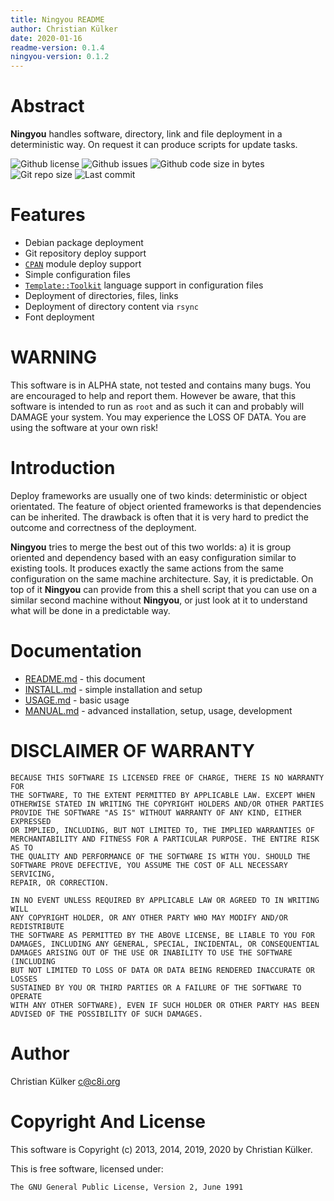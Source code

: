 ```yaml
---
title: Ningyou README
author: Christian Külker
date: 2020-01-16
readme-version: 0.1.4
ningyou-version: 0.1.2
---
```


# Abstract

__Ningyou__ handles software, directory, link and file deployment in a
deterministic way.  On request it can produce scripts for update tasks.

![Github license](https://img.shields.io/github/license/ckuelker/ningyou.svg)
![Github issues](https://img.shields.io/github/issues/ckuelker/ningyou.svg?style=popout-square)
![Github code size in bytes](https://img.shields.io/github/languages/code-size/ckuelker/ningyou.svg)
![Git repo size](https://img.shields.io/github/repo-size/ckuelker/ningyou.svg)
![Last commit](https://img.shields.io/github/last-commit/ckuelker/ningyou.svg)

# Features

* Debian package deployment
* Git repository deploy support
* [`CPAN`] module deploy support
* Simple configuration files
* [`Template::Toolkit`] language support in configuration files
* Deployment of directories, files, links
* Deployment of directory content via `rsync`
* Font deployment

# WARNING

This software is in ALPHA state, not tested and contains many bugs. You are
encouraged to help and report them. However be aware, that this software is
intended to run as `root` and as such it can and probably will DAMAGE your
system. You may experience the LOSS OF DATA. You are using the software at your
own risk!

# Introduction

Deploy frameworks are usually one of two kinds: deterministic or object
orientated. The feature of object oriented frameworks is that dependencies can
be inherited. The drawback is often that it is very hard to predict the outcome
and correctness of the deployment.

__Ningyou__ tries to merge the best out of this two worlds: a) it is group
oriented and dependency based with an easy configuration similar to existing
tools. It produces exactly the same actions from the same configuration on the
same machine architecture. Say, it is predictable. On top of it __Ningyou__ can
provide from this a shell script that you can use on a similar second machine
without __Ningyou__, or just look at it to understand what will be done in a
predictable way.

# Documentation

* [README.md](README.md) - this document
* [INSTALL.md](INSTALL.md) - simple installation and setup
* [USAGE.md](USAGE.md) - basic usage
* [MANUAL.md](MANUAL.md) - advanced installation, setup, usage, development

# DISCLAIMER OF WARRANTY

    BECAUSE THIS SOFTWARE IS LICENSED FREE OF CHARGE, THERE IS NO WARRANTY FOR
    THE SOFTWARE, TO THE EXTENT PERMITTED BY APPLICABLE LAW. EXCEPT WHEN
    OTHERWISE STATED IN WRITING THE COPYRIGHT HOLDERS AND/OR OTHER PARTIES
    PROVIDE THE SOFTWARE "AS IS" WITHOUT WARRANTY OF ANY KIND, EITHER EXPRESSED
    OR IMPLIED, INCLUDING, BUT NOT LIMITED TO, THE IMPLIED WARRANTIES OF
    MERCHANTABILITY AND FITNESS FOR A PARTICULAR PURPOSE. THE ENTIRE RISK AS TO
    THE QUALITY AND PERFORMANCE OF THE SOFTWARE IS WITH YOU. SHOULD THE
    SOFTWARE PROVE DEFECTIVE, YOU ASSUME THE COST OF ALL NECESSARY SERVICING,
    REPAIR, OR CORRECTION.

    IN NO EVENT UNLESS REQUIRED BY APPLICABLE LAW OR AGREED TO IN WRITING WILL
    ANY COPYRIGHT HOLDER, OR ANY OTHER PARTY WHO MAY MODIFY AND/OR REDISTRIBUTE
    THE SOFTWARE AS PERMITTED BY THE ABOVE LICENSE, BE LIABLE TO YOU FOR
    DAMAGES, INCLUDING ANY GENERAL, SPECIAL, INCIDENTAL, OR CONSEQUENTIAL
    DAMAGES ARISING OUT OF THE USE OR INABILITY TO USE THE SOFTWARE (INCLUDING
    BUT NOT LIMITED TO LOSS OF DATA OR DATA BEING RENDERED INACCURATE OR LOSSES
    SUSTAINED BY YOU OR THIRD PARTIES OR A FAILURE OF THE SOFTWARE TO OPERATE
    WITH ANY OTHER SOFTWARE), EVEN IF SUCH HOLDER OR OTHER PARTY HAS BEEN
    ADVISED OF THE POSSIBILITY OF SUCH DAMAGES.

# Author

Christian Külker <c@c8i.org>

# Copyright And License

This software is Copyright (c) 2013, 2014, 2019, 2020 by Christian Külker.

This is free software, licensed under:

    The GNU General Public License, Version 2, June 1991

[`CPAN`]:  https://www.cpan.org/
[`Template::Toolkit`]: https://metacpan.org/pod/Template::Toolkit
